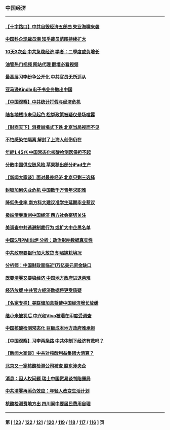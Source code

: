 ### 中国经济
---
#### [【十字路口】中共自毁经济五部曲 失业海啸来袭](../../pages/ncid283/n13751263.md?06030845) 
#### [中国科企现裁员潮 知乎裁员范围持续扩大](../../pages/ncid283/n13751239.md?06030845) 
#### [10天3次会 中共急稳经济 学者：二季度或负增长](../../pages/ncid283/n13751171.md?06030845) 
#### [油管热门视频 网站代理 翻墙必看视频](http://209.222.30.114:81/youtube.html?06030845)
#### [最高层习李纷争公开化 中共官员无所适从](../../pages/ncid283/n13751052.md?06030845) 
#### [亚马逊Kindle电子书业务撤出中国](../../pages/ncid283/n13750981.md?06030845) 
#### [【中国观察】中共统计打假与经济危机](../../pages/ncid283/n13750644.md?06030845) 
#### [陆各地楼市未见起色 松绑政策被疑仅是场喧嚣](../../pages/ncid283/n13750720.md?06030845) 
#### [【财商天下】消费崩塌式下跌 北京当局视而不见](../../pages/ncid283/n13750403.md?06030845) 
#### [不怕感染怕隔离 解封了上海人创伤仍在](../../pages/ncid283/n13750182.md?06030845) 
#### [年耗1.45兆 中国常态化核酸检测医保担不起](../../pages/ncid283/n13750242.md?06030845) 
#### [分散中国供应链风险 苹果移出部分iPad生产](../../pages/ncid283/n13750185.md?06030845) 
#### [【新闻大家谈】面对最差经济 北京只剩三选择](../../pages/ncid283/n13750218.md?06030845) 
#### [封锁加剧失业危机 中国数千万青年求职难](../../pages/ncid283/n13750007.md?06030845) 
#### [降低失业率 南方科大建议准学生延期毕业惹议](../../pages/ncid283/n13749716.md?06030845) 
#### [极端清零重创中国经济 西方社会密切关注](../../pages/ncid283/n13749627.md?06030845) 
#### [美调查中共逃避制裁行为 或扩大中企黑名单](../../pages/ncid283/n13749587.md?06030845) 
#### [中国5月PMI出炉 分析：政治影响数据真实性](../../pages/ncid283/n13749371.md?06030845) 
#### [中共政府要银行加大放贷 却陷尴尬境况](../../pages/ncid283/n13749486.md?06030845) 
#### [分析师：中国财政面临近1万亿美元资金缺口](../../pages/ncid283/n13749225.md?06030845) 
#### [既要清零又要稳经济 中国地方政府进退两难](../../pages/ncid283/n13749183.md?06030845) 
#### [经济放缓 中共官方经济数据将更受质疑](../../pages/ncid283/n13748931.md?06030845) 
#### [【名家专栏】美联储加息将使中国经济增长放缓](../../pages/ncid283/n13748603.md?06030845) 
#### [继小米被罚后 中兴和Vivo被曝在印度受调查](../../pages/ncid283/n13748792.md?06030845) 
#### [中国核酸检测常态化 巨额成本地方政府难承担](../../pages/ncid283/n13748745.md?06030845) 
#### [【中国观察】习李两条路 中共体制下经济有救吗？](../../pages/ncid283/n13748574.md?06030845) 
#### [【新闻大家谈】中共对核酸利益集团大清算？](../../pages/ncid283/n13748668.md?06030845) 
#### [北京又一家核酸检测公司被查 股东涉央企](../../pages/ncid283/n13748205.md?06030845) 
#### [消息：因人权问题 瑞士中国贸易谈判陷僵局](../../pages/ncid283/n13748201.md?06030845) 
#### [中共清零再添负效应：年轻人改变生活计划](../../pages/ncid283/n13748102.md?06030845) 
#### [核酸检测费地方出 四川阆中要居民费用自理](../../pages/ncid283/n13747265.md?06030845) 

---
#### 第 [ [123](./123.md?06030845) / [122](./122.md?06030845) / [121](./121.md?06030845) / [120](./120.md?06030845) / [119](./119.md?06030845) / [118](./118.md?06030845) / [117](./117.md?06030845) / [116](./116.md?06030845) ] 页
